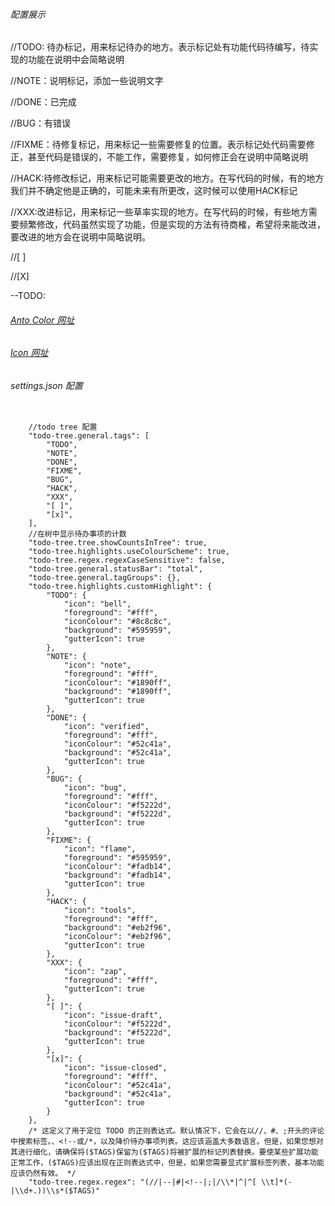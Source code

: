 <!--
 * @Author: 15868707168@163.com 15868707168@163.com
 * @Date: 2023-03-13 11:51:00
 * @LastEditors: 15868707168@163.com 15868707168@163.com
 * @LastEditTime: 2023-03-13 14:55:10
 * @FilePath: \LuaLesson\0_NOTE\3_TODO配置.md
 * @Description: 这是默认设置,请设置`customMade`, 打开koroFileHeader查看配置 进行设置: https://github.com/OBKoro1/koro1FileHeader/wiki/%E9%85%8D%E7%BD%AE
-->


###### 配置展示

//TODO: 待办标记，用来标记待办的地方。表示标记处有功能代码待编写，待实现的功能在说明中会简略说明

//NOTE：说明标记，添加一些说明文字

//DONE：已完成

//BUG：有错误

//FIXME：待修复标记，用来标记一些需要修复的位置。表示标记处代码需要修正，甚至代码是错误的，不能工作，需要修复，如何修正会在说明中简略说明

//HACK:待修改标记，用来标记可能需要更改的地方。在写代码的时候，有的地方我们并不确定他是正确的，可能未来有所更改，这时候可以使用HACK标记

//XXX:改进标记，用来标记一些草率实现的地方。在写代码的时候，有些地方需要频繁修改，代码虽然实现了功能，但是实现的方法有待商榷，希望将来能改进，要改进的地方会在说明中简略说明。

//[ ]

//[X]

--TODO:

###### [Anto Color 网址](https://ant.design/docs/spec/colors-cn)

###### [Icon 网址](https://primer.style/design/foundations/icons)

###### settings.json 配置
```

    //todo tree 配置
    "todo-tree.general.tags": [
        "TODO",
        "NOTE",
        "DONE",
        "FIXME",
        "BUG",
        "HACK",
        "XXX",
        "[ ]",
        "[x]",
    ],
    //在树中显示待办事项的计数
    "todo-tree.tree.showCountsInTree": true,
    "todo-tree.highlights.useColourScheme": true,
    "todo-tree.regex.regexCaseSensitive": false,
    "todo-tree.general.statusBar": "total",
    "todo-tree.general.tagGroups": {},
    "todo-tree.highlights.customHighlight": {
        "TODO": {
            "icon": "bell",
            "foreground": "#fff",
            "iconColour": "#8c8c8c",
            "background": "#595959",
            "gutterIcon": true
        },
        "NOTE": {
            "icon": "note",
            "foreground": "#fff",
            "iconColour": "#1890ff",
            "background": "#1890ff",
            "gutterIcon": true
        },
        "DONE": {
            "icon": "verified",
            "foreground": "#fff",
            "iconColour": "#52c41a",
            "background": "#52c41a",
            "gutterIcon": true
        },
        "BUG": {
            "icon": "bug",
            "foreground": "#fff",
            "iconColour": "#f5222d",
            "background": "#f5222d",
            "gutterIcon": true
        },
        "FIXME": {
            "icon": "flame",
            "foreground": "#595959",
            "iconColour": "#fadb14",
            "background": "#fadb14",
            "gutterIcon": true
        },
        "HACK": {
            "icon": "tools",
            "foreground": "#fff",
            "background": "#eb2f96",
            "iconColour": "#eb2f96",
            "gutterIcon": true
        },
        "XXX": {
            "icon": "zap",
            "foreground": "#fff",
            "gutterIcon": true
        },
        "[ ]": {
            "icon": "issue-draft",
            "iconColour": "#f5222d",
            "background": "#f5222d",
            "gutterIcon": true
        },
        "[x]": {
            "icon": "issue-closed",
            "foreground": "#fff",
            "iconColour": "#52c41a",
            "background": "#52c41a",
            "gutterIcon": true
        }
    },
    /* 这定义了用于定位 TODO 的正则表达式。默认情况下，它会在以//、#、;开头的评论中搜索标签。、<!--或/*，以及降价待办事项列表。这应该涵盖大多数语言。但是，如果您想对其进行细化，请确保将($TAGS)保留为($TAGS)将被扩展的标记列表替换。要使某些扩展功能正常工作，($TAGS)应该出现在正则表达式中，但是，如果您需要显式扩展标签列表，基本功能应该仍然有效。 */
    "todo-tree.regex.regex": "(//|--|#|<!--|;|/\\*|^|^[ \\t]*(-|\\d+.))\\s*($TAGS)"
```


